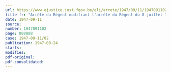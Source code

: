 ```yaml
---
url: https://www.ejustice.just.fgov.be/eli/arrete/1947/09/11/1947091102/justel
title-fr: "Arrêté du Régent modifiant l'arrêté du Régent du 8 juillet 1946, n° 2608, fixant la rémunération des officiers et des militaires appointés de rang subalterne de l'armée et de la gendarmerie"
date: 1947-09-11
source:
number: 1947091102
page: 888888
case: 1947-09-11/02
publication: 1947-09-24
starts:
modifies:
pdf-original:
pdf-consolidated:
---
```


